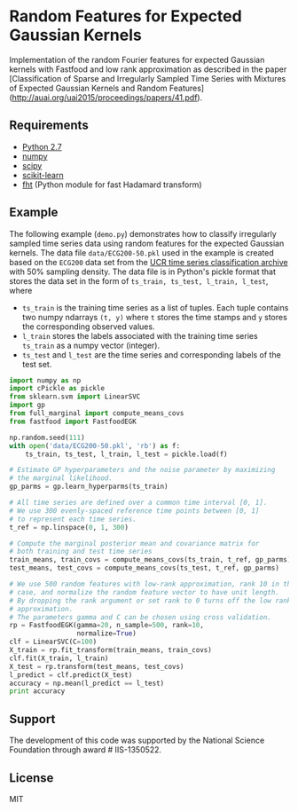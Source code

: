 # Random Features for Expected Gaussian Kernels

Implementation of the random Fourier features for expected Gaussian kernels
with Fastfood and low rank approximation as described in the paper
[Classification of Sparse and Irregularly Sampled Time Series with
Mixtures of Expected Gaussian Kernels and Random Features]
(http://auai.org/uai2015/proceedings/papers/41.pdf).

## Requirements

* [Python 2.7](https://www.python.org/downloads/)
* [numpy](http://www.numpy.org/)
* [scipy](https://www.scipy.org/)
* [scikit-learn](http://scikit-learn.org/)
* [fht](https://pypi.python.org/pypi/fht)
  (Python module for fast Hadamard transform)

## Example

The following example (`demo.py`) demonstrates how to classify
irregularly sampled time series data using random features for
the expected Gaussian kernels.
The data file `data/ECG200-50.pkl` used in the example is
created based on the `ECG200` data set from the [UCR time series
classification archive](http://www.cs.ucr.edu/~eamonn/time_series_data/)
with 50% sampling density.
The data file is in Python's pickle format that stores the data set
in the form of `ts_train, ts_test, l_train, l_test`, where

* `ts_train` is the training time series as a list of tuples.
  Each tuple contains two numpy ndarrays `(t, y)`
  where `t` stores the time stamps and `y` stores the corresponding
  observed values.
* `l_train` stores the labels associated with the training time series
  `ts_train` as a numpy vector (integer).
* `ts_test` and `l_test` are the time series and corresponding labels
  of the test set.

```python
import numpy as np
import cPickle as pickle
from sklearn.svm import LinearSVC
import gp
from full_marginal import compute_means_covs
from fastfood import FastfoodEGK

np.random.seed(111)
with open('data/ECG200-50.pkl', 'rb') as f:
    ts_train, ts_test, l_train, l_test = pickle.load(f)

# Estimate GP hyperparameters and the noise parameter by maximizing
# the marginal likelihood.
gp_parms = gp.learn_hyperparms(ts_train)

# All time series are defined over a common time interval [0, 1].
# We use 300 evenly-spaced reference time points between [0, 1]
# to represent each time series.
t_ref = np.linspace(0, 1, 300)

# Compute the marginal posterior mean and covariance matrix for
# both training and test time series
train_means, train_covs = compute_means_covs(ts_train, t_ref, gp_parms)
test_means, test_covs = compute_means_covs(ts_test, t_ref, gp_parms)

# We use 500 random features with low-rank approximation, rank 10 in this
# case, and normalize the random feature vector to have unit length.
# By dropping the rank argument or set rank to 0 turns off the low rank
# approximation.
# The parameters gamma and C can be chosen using cross validation.
rp = FastfoodEGK(gamma=20, n_sample=500, rank=10,
                 normalize=True)
clf = LinearSVC(C=100)
X_train = rp.fit_transform(train_means, train_covs)
clf.fit(X_train, l_train)
X_test = rp.transform(test_means, test_covs)
l_predict = clf.predict(X_test)
accuracy = np.mean(l_predict == l_test)
print accuracy
```

## Support

The development of this code was supported by the National Science Foundation through award # IIS-1350522.

## License

MIT

